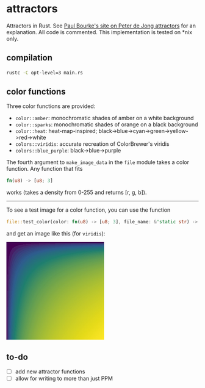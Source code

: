 # attractors

Attractors in Rust. See [Paul Bourke's site on Peter de Jong attractors](http://paulbourke.net/fractals/peterdejong/) for an explanation. All code is commented. This implementation is tested on \*nix only.

## compilation

```zsh
rustc -C opt-level=3 main.rs
```

## color functions

Three color functions are provided:

- `color::amber`: monochromatic shades of amber on a white background
- `color::sparks`: monochromatic shades of orange on a black background
- `color::heat`: heat-map-inspired; black->blue->cyan->green->yellow->red->white
- `colors::viridis`: accurate recreation of ColorBrewer's viridis
- `colors::blue_purple`: black->blue->purple

The fourth argument to `make_image_data` in the `file` module takes a color function. Any function that fits
```rust
fn(u8) -> [u8; 3]
```
works (takes a density from 0-255 and returns [r, g, b]).

---

To see a test image for a color function, you can use the function
```rust
file::test_color(color: fn(u8) -> [u8; 3], file_name: &'static str) -> Result<()>
```
and get an image like this (for `viridis`):

![sample for viridis](https://raw.githubusercontent.com/haydenhigg/attractors/main/examples/viridis.jpg)

## to-do

- [ ] add new attractor functions
- [ ] allow for writing to more than just PPM
